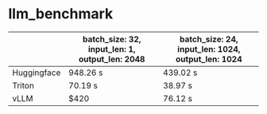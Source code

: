 # llm_benchmark

|             | batch_size: 32, input_len: 1, output_len: 2048    | batch_size: 24, input_len: 1024, output_len: 1024 |
| ----------- | ------------------------------------------------- | ------------------------------------------------- |
| Huggingface | 948.26 s                                              | 439.02 s                                                 |
| Triton      | 70.19 s                                               | 38.97 s                                           |
| vLLM        | $420                                              | 76.12 s                                                 |

